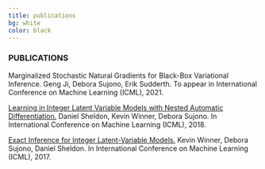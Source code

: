 ```yaml
---
title: publications
bg: white
color: black
---
```


### PUBLICATIONS

Marginalized Stochastic Natural Gradients for Black-Box Variational Inference. Geng Ji, Debora Sujono, Erik Sudderth. To appear in International Conference on Machine Learning (ICML), 2021.

[Learning in Integer Latent Variable Models with Nested Automatic Differentiation.](http://proceedings.mlr.press/v80/sheldon18a/sheldon18a.pdf) Daniel Sheldon, Kevin Winner, Debora Sujono. In International Conference on Machine Learning (ICML), 2018.

[Exact Inference for Integer Latent-Variable Models.](http://proceedings.mlr.press/v70/winner17a/winner17a.pdf) Kevin Winner, Debora Sujono, Daniel Sheldon. In International Conference on Machine Learning (ICML), 2017.
